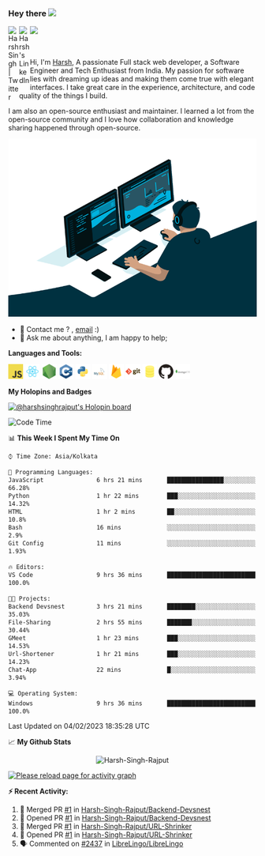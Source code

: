 ### Hey there <img src="https://media.giphy.com/media/hvRJCLFzcasrR4ia7z/giphy.gif" width="25px">
<a href="https://twitter.com/Harsh7902">
  <img align="left" alt="Harsh Singh | Twitter" width="22px" src="https://raw.githubusercontent.com/peterthehan/peterthehan/main/assets/twitter.svg" />
</a>
<a href="https://www.linkedin.com/in/harshsinghrajput/">
  <img align="left" alt="Harsh's LinkedIn" width="22px" src="https://raw.githubusercontent.com/peterthehan/peterthehan/master/assets/linkedin.svg" />
</a>

![](https://visitor-badge.glitch.me/badge?page_id=Harsh-Singh-Rajput.Harsh-Singh-Rajput)

<br />

Hi, I'm [Harsh](https://twitter.com/Harsh7902), A passionate Full stack web developer, a Software Engineer and Tech Enthusiast from India. My passion for software lies with dreaming up ideas and making them come true with elegant interfaces. I take great care in the experience, architecture, and code quality of the things I build.

I am also an open-source enthusiast and maintainer. I learned a lot from the open-source community and I love how collaboration and knowledge sharing happened through open-source.


  <img alt="GIF" src="https://raw.githubusercontent.com/Harsh-Singh-Rajput/Harsh-Singh-Rajput/master/animated.gif" width="720" height="360" />
  
- 💼 Contact me ? , [email](mailto:hs98215479@gmail.com) :)
- 💬 Ask me about anything, I am happy to help;

**Languages and Tools:**  

<code><img height="30" src="https://raw.githubusercontent.com/github/explore/80688e429a7d4ef2fca1e82350fe8e3517d3494d/topics/javascript/javascript.png"></code>
<code><img height="30" src="https://raw.githubusercontent.com/github/explore/80688e429a7d4ef2fca1e82350fe8e3517d3494d/topics/react/react.png"></code>
<code><img height="30" src="https://raw.githubusercontent.com/github/explore/80688e429a7d4ef2fca1e82350fe8e3517d3494d/topics/nodejs/nodejs.png"></code>
<code><img height="30" src="https://raw.githubusercontent.com/github/explore/80688e429a7d4ef2fca1e82350fe8e3517d3494d/topics/cpp/cpp.png"></code>
<code><img height="30" src="https://raw.githubusercontent.com/github/explore/80688e429a7d4ef2fca1e82350fe8e3517d3494d/topics/python/python.png"></code>
<code><img height="30" src="https://raw.githubusercontent.com/github/explore/80688e429a7d4ef2fca1e82350fe8e3517d3494d/topics/mysql/mysql.png"></code>
<code><img height="30" src="https://raw.githubusercontent.com/github/explore/80688e429a7d4ef2fca1e82350fe8e3517d3494d/topics/firebase/firebase.png"></code>
<code><img height="30" src="https://raw.githubusercontent.com/github/explore/80688e429a7d4ef2fca1e82350fe8e3517d3494d/topics/git/git.png"></code>
<code><img height="30" src="https://raw.githubusercontent.com/github/explore/13295c57999765ac9ffa3281942a72ab08b79de2/topics/database/database.png"></code>
<code><img height="30" src="https://raw.githubusercontent.com/github/explore/89bdd9644f44d1b12180fd512b95574fe4c54617/topics/github-api/github-api.png"></code>
<code><img height="30" src="https://raw.githubusercontent.com/github/explore/80688e429a7d4ef2fca1e82350fe8e3517d3494d/topics/mongodb/mongodb.png"></code>

**My Holopins and Badges**

[![@harshsinghrajput's Holopin board](https://holopin.me/harshsinghrajput)](https://holopin.io/@harshsinghrajput)

<!--START_SECTION:waka-->
![Code Time](http://img.shields.io/badge/Code%20Time-115%20hrs%2029%20mins-blue)

📊 **This Week I Spent My Time On** 

```text
⌚︎ Time Zone: Asia/Kolkata

💬 Programming Languages: 
JavaScript               6 hrs 21 mins       ████████████████░░░░░░░░░   66.28% 
Python                   1 hr 22 mins        ███░░░░░░░░░░░░░░░░░░░░░░   14.32% 
HTML                     1 hr 2 mins         ██░░░░░░░░░░░░░░░░░░░░░░░   10.8% 
Bash                     16 mins             ░░░░░░░░░░░░░░░░░░░░░░░░░   2.9% 
Git Config               11 mins             ░░░░░░░░░░░░░░░░░░░░░░░░░   1.93%

🔥 Editors: 
VS Code                  9 hrs 36 mins       █████████████████████████   100.0%

🐱‍💻 Projects: 
Backend Devsnest         3 hrs 21 mins       ████████░░░░░░░░░░░░░░░░░   35.03% 
File-Sharing             2 hrs 55 mins       ███████░░░░░░░░░░░░░░░░░░   30.44% 
GMeet                    1 hr 23 mins        ███░░░░░░░░░░░░░░░░░░░░░░   14.53% 
Url-Shortener            1 hr 21 mins        ███░░░░░░░░░░░░░░░░░░░░░░   14.23% 
Chat-App                 22 mins             █░░░░░░░░░░░░░░░░░░░░░░░░   3.94%

💻 Operating System: 
Windows                  9 hrs 36 mins       █████████████████████████   100.0%

```


 Last Updated on 04/02/2023 18:35:28 UTC
<!--END_SECTION:waka-->


📈 **My Github Stats**

<p align="center"> <img src="https://github-readme-stats-fijefwngy-harsh-singh-rajput.vercel.app/api?username=Harsh-Singh-Rajput&show_icons=true&theme=gotham" alt="Harsh-Singh-Rajput" />

[![Please reload page for activity graph](https://github-readme-activity-graph.cyclic.app/graph?username=Harsh-Singh-Rajput&custom_title=Harsh's%20Activity%20Graph&theme=react-dark&hide_border=true)](https://github.com/Harsh-Singh-Rajput/github-readme-activity-graph)

**:zap: Recent Activity:**

<!--START_SECTION:activity-->
1. 🎉 Merged PR [#1](https://github.com/Harsh-Singh-Rajput/Backend-Devsnest/pull/1) in [Harsh-Singh-Rajput/Backend-Devsnest](https://github.com/Harsh-Singh-Rajput/Backend-Devsnest)
2. 💪 Opened PR [#1](https://github.com/Harsh-Singh-Rajput/Backend-Devsnest/pull/1) in [Harsh-Singh-Rajput/Backend-Devsnest](https://github.com/Harsh-Singh-Rajput/Backend-Devsnest)
3. 🎉 Merged PR [#1](https://github.com/Harsh-Singh-Rajput/URL-Shrinker/pull/1) in [Harsh-Singh-Rajput/URL-Shrinker](https://github.com/Harsh-Singh-Rajput/URL-Shrinker)
4. 💪 Opened PR [#1](https://github.com/Harsh-Singh-Rajput/URL-Shrinker/pull/1) in [Harsh-Singh-Rajput/URL-Shrinker](https://github.com/Harsh-Singh-Rajput/URL-Shrinker)
5. 🗣 Commented on [#2437](https://github.com/LibreLingo/LibreLingo/issues/2437) in [LibreLingo/LibreLingo](https://github.com/LibreLingo/LibreLingo)
<!--END_SECTION:activity-->




